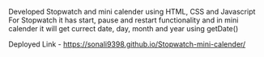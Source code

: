 Developed Stopwatch and mini calender using HTML, CSS and Javascript
For Stopwatch it has start, pause and restart functionality
and in mini calender it will get currect date, day, month and year using getDate()

Deployed Link - https://sonali9398.github.io/Stopwatch-mini-calender/
